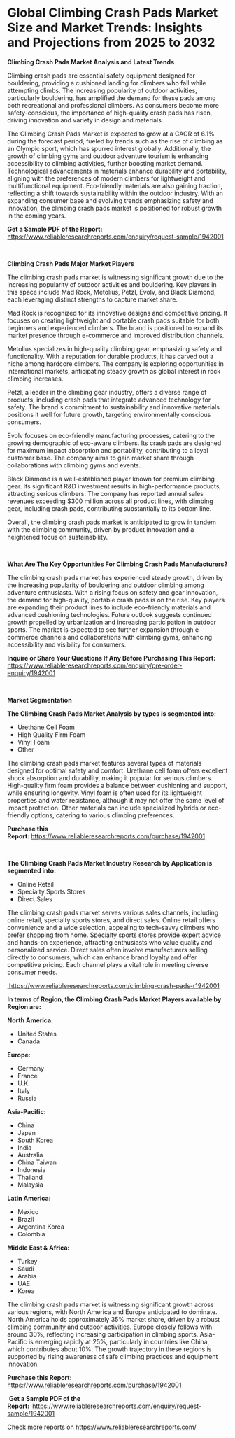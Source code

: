 <p><h1>Global Climbing Crash Pads Market Size and Market Trends: Insights and Projections from 2025 to 2032</h1></p><p><strong>Climbing Crash Pads Market Analysis and Latest Trends</strong></p>
<p><p>Climbing crash pads are essential safety equipment designed for bouldering, providing a cushioned landing for climbers who fall while attempting climbs. The increasing popularity of outdoor activities, particularly bouldering, has amplified the demand for these pads among both recreational and professional climbers. As consumers become more safety-conscious, the importance of high-quality crash pads has risen, driving innovation and variety in design and materials. </p><p>The Climbing Crash Pads Market is expected to grow at a CAGR of 6.1% during the forecast period, fueled by trends such as the rise of climbing as an Olympic sport, which has spurred interest globally. Additionally, the growth of climbing gyms and outdoor adventure tourism is enhancing accessibility to climbing activities, further boosting market demand. Technological advancements in materials enhance durability and portability, aligning with the preferences of modern climbers for lightweight and multifunctional equipment. Eco-friendly materials are also gaining traction, reflecting a shift towards sustainability within the outdoor industry. With an expanding consumer base and evolving trends emphasizing safety and innovation, the climbing crash pads market is positioned for robust growth in the coming years.</p></p>
<p><strong>Get a Sample PDF of the Report:&nbsp;</strong> <a href="https://www.reliableresearchreports.com/enquiry/request-sample/1942001?utm_campaign=2267&utm_medium=2&utm_source=Github&utm_content=ia&utm_term=31032025&utm_id=climbing-crash-pads">https://www.reliableresearchreports.com/enquiry/request-sample/1942001</a></p>
<p>&nbsp;</p>
<p><strong>Climbing Crash Pads Major Market Players</strong></p>
<p><p>The climbing crash pads market is witnessing significant growth due to the increasing popularity of outdoor activities and bouldering. Key players in this space include Mad Rock, Metolius, Petzl, Evolv, and Black Diamond, each leveraging distinct strengths to capture market share.</p><p>Mad Rock is recognized for its innovative designs and competitive pricing. It focuses on creating lightweight and portable crash pads suitable for both beginners and experienced climbers. The brand is positioned to expand its market presence through e-commerce and improved distribution channels.</p><p>Metolius specializes in high-quality climbing gear, emphasizing safety and functionality. With a reputation for durable products, it has carved out a niche among hardcore climbers. The company is exploring opportunities in international markets, anticipating steady growth as global interest in rock climbing increases.</p><p>Petzl, a leader in the climbing gear industry, offers a diverse range of products, including crash pads that integrate advanced technology for safety. The brand's commitment to sustainability and innovative materials positions it well for future growth, targeting environmentally conscious consumers.</p><p>Evolv focuses on eco-friendly manufacturing processes, catering to the growing demographic of eco-aware climbers. Its crash pads are designed for maximum impact absorption and portability, contributing to a loyal customer base. The company aims to gain market share through collaborations with climbing gyms and events.</p><p>Black Diamond is a well-established player known for premium climbing gear. Its significant R&D investment results in high-performance products, attracting serious climbers. The company has reported annual sales revenues exceeding $300 million across all product lines, with climbing gear, including crash pads, contributing substantially to its bottom line.</p><p>Overall, the climbing crash pads market is anticipated to grow in tandem with the climbing community, driven by product innovation and a heightened focus on sustainability.</p></p>
<p>&nbsp;</p>
<p><strong>What Are The Key Opportunities For Climbing Crash Pads Manufacturers?</strong></p>
<p><p>The climbing crash pads market has experienced steady growth, driven by the increasing popularity of bouldering and outdoor climbing among adventure enthusiasts. With a rising focus on safety and gear innovation, the demand for high-quality, portable crash pads is on the rise. Key players are expanding their product lines to include eco-friendly materials and advanced cushioning technologies. Future outlook suggests continued growth propelled by urbanization and increasing participation in outdoor sports. The market is expected to see further expansion through e-commerce channels and collaborations with climbing gyms, enhancing accessibility and visibility for consumers.</p></p>
<p><strong>Inquire or Share Your Questions If Any Before Purchasing This Report:</strong> <a href="https://www.reliableresearchreports.com/enquiry/pre-order-enquiry/1942001?utm_campaign=2267&utm_medium=2&utm_source=Github&utm_content=ia&utm_term=31032025&utm_id=climbing-crash-pads">https://www.reliableresearchreports.com/enquiry/pre-order-enquiry/1942001</a></p>
<p>&nbsp;</p>
<p><strong>Market Segmentation</strong></p>
<p><strong>The Climbing Crash Pads Market Analysis by types is segmented into:</strong></p>
<p><ul><li>Urethane Cell Foam</li><li>High Quality Firm Foam</li><li>Vinyl Foam</li><li>Other</li></ul></p>
<p><p>The climbing crash pads market features several types of materials designed for optimal safety and comfort. Urethane cell foam offers excellent shock absorption and durability, making it popular for serious climbers. High-quality firm foam provides a balance between cushioning and support, while ensuring longevity. Vinyl foam is often used for its lightweight properties and water resistance, although it may not offer the same level of impact protection. Other materials can include specialized hybrids or eco-friendly options, catering to various climbing preferences.</p></p>
<p><strong>Purchase this Report:&nbsp;</strong><a href="https://www.reliableresearchreports.com/purchase/1942001?utm_campaign=2267&utm_medium=2&utm_source=Github&utm_content=ia&utm_term=31032025&utm_id=climbing-crash-pads">https://www.reliableresearchreports.com/purchase/1942001</a></p>
<p>&nbsp;</p>
<p><strong>The Climbing Crash Pads Market Industry Research by Application is segmented into:</strong></p>
<p><ul><li>Online Retail</li><li>Specialty Sports Stores</li><li>Direct Sales</li></ul></p>
<p><p>The climbing crash pads market serves various sales channels, including online retail, specialty sports stores, and direct sales. Online retail offers convenience and a wide selection, appealing to tech-savvy climbers who prefer shopping from home. Specialty sports stores provide expert advice and hands-on experience, attracting enthusiasts who value quality and personalized service. Direct sales often involve manufacturers selling directly to consumers, which can enhance brand loyalty and offer competitive pricing. Each channel plays a vital role in meeting diverse consumer needs.</p></p>
<p><a href="https://www.reliableresearchreports.com/climbing-crash-pads-r1942001?utm_campaign=2267&utm_medium=2&utm_source=Github&utm_content=ia&utm_term=31032025&utm_id=climbing-crash-pads">&nbsp;https://www.reliableresearchreports.com/climbing-crash-pads-r1942001</a></p>
<p><strong>In terms of Region, the Climbing Crash Pads Market Players available by Region are:</strong></p>
<p>
    <p> <strong> North America: </strong>
        <ul>
            <li>United States</li>
            <li>Canada</li>
        </ul>
        </p> 
    <p> <strong> Europe: </strong>
        <ul>
            <li>Germany</li>
            <li>France</li>
            <li>U.K.</li>
            <li>Italy</li>
            <li>Russia</li>
        </ul>
        </p> 
    <p> <strong> Asia-Pacific: </strong>
        <ul>
            <li>China</li>
            <li>Japan</li>
            <li>South Korea</li>
            <li>India</li>
            <li>Australia</li>
            <li>China Taiwan</li>
            <li>Indonesia</li>
            <li>Thailand</li>
            <li>Malaysia</li>
        </ul>
        </p> 
    <p> <strong> Latin America: </strong>
        <ul>
            <li>Mexico</li>
            <li>Brazil</li>
            <li>Argentina Korea</li>
            <li>Colombia</li>
        </ul>
        </p> 
    <p> <strong> Middle East & Africa: </strong>
        <ul>
            <li>Turkey</li>
            <li>Saudi</li>
            <li>Arabia</li>
            <li>UAE</li>
            <li>Korea</li>
        </ul>
    </p>
    </p>
<p><p>The climbing crash pads market is witnessing significant growth across various regions, with North America and Europe anticipated to dominate. North America holds approximately 35% market share, driven by a robust climbing community and outdoor activities. Europe closely follows with around 30%, reflecting increasing participation in climbing sports. Asia-Pacific is emerging rapidly at 25%, particularly in countries like China, which contributes about 10%. The growth trajectory in these regions is supported by rising awareness of safe climbing practices and equipment innovation.</p></p>
<p><strong>Purchase this Report: </strong><a href="https://www.reliableresearchreports.com/purchase/1942001?utm_campaign=2267&utm_medium=2&utm_source=Github&utm_content=ia&utm_term=31032025&utm_id=climbing-crash-pads">https://www.reliableresearchreports.com/purchase/1942001</a></p>
<p>&nbsp;<strong>Get a Sample PDF of the Report:&nbsp;&nbsp;</strong><a href="https://www.reliableresearchreports.com/enquiry/request-sample/1942001?utm_campaign=2267&utm_medium=2&utm_source=Github&utm_content=ia&utm_term=31032025&utm_id=climbing-crash-pads">https://www.reliableresearchreports.com/enquiry/request-sample/1942001</a></p>
<p><strong></strong></p>
<p>Check more reports on <a href="https://www.reliableresearchreports.com/?utm_campaign=2267&utm_medium=2&utm_source=Github&utm_content=ia&utm_term=31032025&utm_id=climbing-crash-pads">https://www.reliableresearchreports.com/</a></p>
